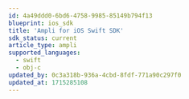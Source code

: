 ```yaml
---
id: 4a49ddd0-6bd6-4758-9985-85149b794f13
blueprint: ios_sdk
title: 'Ampli for iOS Swift SDK'
sdk_status: current
article_type: ampli
supported_languages:
  - swift
  - obj-c
updated_by: 0c3a318b-936a-4cbd-8fdf-771a90c297f0
updated_at: 1715285108
---
```

